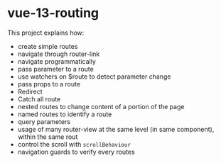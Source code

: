 # vue-13-routing

This project explains how:

- create simple routes
- navigate through router-link
- navigate programmatically
- pass parameter to a route
- use watchers on $route to detect parameter change
- pass props to a route
- Redirect
- Catch all route
- nested routes to change content of a portion of the page
- named routes to identify a route
- query parameters
- usage of many router-view at the same level (in same component), within the same rout
- control the scroll with `scrollBehaviour`
- navigation guards to verify every routes